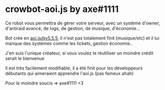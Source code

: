 # crowbot-aoi.js by axe#1111
Ce robot vous permettra de gérer votre serveur, avec un système d'owner, d'antiraid avancé, de logs, de gestion, de musique, d'économie... 

Bot crée en aoi.js@v5.5.5, il n'est pas totalement finit (musique/etc) et il lui manque des systèmes comme les tickets, gestion économie..

J'en suis l'unique créateur, si vous voulez le réutiliser un moindre crédit serait le bienvenue 

Il est très facilement modifiable, il a été finit pour les développeurs débutants qui aimeraient apprendre l'aoi.js (pas fameux ahah)

Pour le moindre soucis => axe#1111 <3
